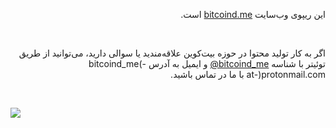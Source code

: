 <div dir="rtl">
<p>
این ریپوی وب‌سایت <a href="https://bitcoind.me">bitcoind.me</a> است.
</p>
<br/>

<p>
اگر به کار تولید محتوا در حوزه بیت‌کوین علاقه‌مندید یا سوالی دارید، می‌توانید از طریق توئیتر با شناسه
<a href="https://twitter.com/bitcoind_me" target="_blank">bitcoind_me@</a> و ایمیل به آدرس bitcoind_me(-at-)protonmail.com با ما در تماس باشید.
</p>
</div>

<br/>

![](/assets/images/share.png)